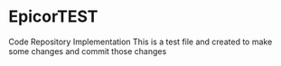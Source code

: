 # EpicorTEST
Code Repository Implementation
This is a test file and created to make some changes and commit those changes
